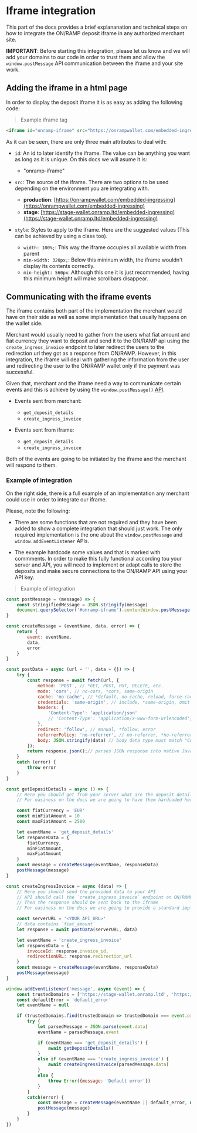 # Iframe integration

This part of the docs provides a brief explananation and technical steps on how to integrate the ON/RAMP deposit iframe in any authorized merchant site.

**IMPORTANT**: Before starting this integration, please let us know and we will add your domains to our code in order to trust them and allow the `window.postMessage` API communication between the iframe and your site work.

## Adding the iframe in a html page

In order to display the deposit iframe it is as easy as adding the following code:

> Example iframe tag

```html
<iframe id="onramp-iframe" src="https://onrampwallet.com/embedded-ingressing" style="width: 100%; min-width: 320px; min-height: 560px;"></iframe>
```

As it can be seen, there are only three main attributes to deal with:

- `id`: An id to later identify the iframe. The value can be anything you want as long as it is unique. On this docs we will asume it is:

	- "onramp-iframe"

- `src`: The source of the iframe. There are two options to be used depending on the environment you are integrating with.
	
	- **production**: [https://onrampwallet.com/embedded-ingressing](https://onrampwallet.com/embedded-ingressing)
	- **stage**: [https://stage-wallet.onramp.ltd/embedded-ingressing](https://stage-wallet.onramp.ltd/embedded-ingressing)

- `style`: Styles to apply to the iframe. Here are the suggested values (This can be achieved by using a class too).
	
	- `width: 100%;`: This way the iframe occupies all available width from parent
	- `min-width: 320px;`: Below this mininum width, the iframe wouldn't display its contents correctly.
	- `min-height: 560px`: Although this one it is just recommended, having this minimum height will make scrollbars disappear.


## Communicating with the iframe events

The iframe contains both part of the implementation the merchant would have on their side as well as some implementation that usually happens on the wallet side.

Merchant would usually need to gather from the users what fiat amount and fiat currency they want to deposit and send it to the ON/RAMP api using the `create_ingress_invoice` endpoint to later redirect the users to the redirection url they got as a response from ON/RAMP. However, in this integration, the iframe will deal with gathering the information from the user and redirecting the user to the ON/RAMP wallet only if the payment was successful.

Given that, merchant and the iframe need a way to communicate certain events and this is achieve by using the `window.postMessage()` [API](https://developer.mozilla.org/en-US/docs/Web/API/Window/postMessage).

- Events sent from merchant:
	
	- `get_deposit_details`
	- `create_ingress_invoice`

- Events sent from iframe:

	- `get_deposit_details`
	- `create_ingress_invoice`

Both of the events are going to be initiated by the iframe and the merchant will respond to them.

### Example of integration

On the right side, there is a full example of an implementation any merchant could use in order to integrate our iframe.

Please, note the following: 

- There are some functions that are not required and they have been added to show a complete integration that should just work. The only required implementation is the one about the `window.postMessage` and `window.addEventListener` APIs.

- The example hardcode some values and that is marked with commments. In order to make this fully functional according tou your server and API, you will need to implement or adapt calls to store the deposits and make secure connections to the ON/RAMP API using your API key.

> Example of integration

```javascript
const postMessage = (message) => {
	const stringifiedMessage = JSON.stringify(message)
	document.querySelector('#onramp-iframe').contentWindow.postMessage(stringifiedMessage, '*')
}

const createMessage = (eventName, data, error) => {
	return {
		event: eventName,
		data,
		error
	}
}

const postData = async (url = '', data = {}) => {
	try {
		const response = await fetch(url, {
			method: 'POST', // *GET, POST, PUT, DELETE, etc.
			mode: 'cors', // no-cors, *cors, same-origin
			cache: 'no-cache', // *default, no-cache, reload, force-cache, only-if-cached
			credentials: 'same-origin', // include, *same-origin, omit
			headers: {
				'Content-Type': 'application/json'
				// 'Content-Type': 'application/x-www-form-urlencoded',
			},
			redirect: 'follow', // manual, *follow, error
			referrerPolicy: 'no-referrer', // no-referrer, *no-referrer-when-downgrade, origin, origin-when-cross-origin, same-origin, strict-origin, strict-origin-when-cross-origin, unsafe-url
			body: JSON.stringify(data) // body data type must match "Content-Type" header
		});
		return response.json();// parses JSON response into native JavaScript objects
	}
	catch (error) {
		throw error
	}
}

const getDepositDetails = async () => {
	// Here you should get from your server what are the deposit details
	// For easiness on the docs we are going to have them hardcoded here

	const fiatCurrency = 'EUR'
	const minFiatAmount = 10
	const maxFiatAmount = 2500

	let eventName = 'get_deposit_details'
	let responseData = {
		fiatCurrency,
		minFiatAmount,
		maxFiatAmount
	}
	const message = createMessage(eventName, responseData)
	postMessage(message)
}

const createIngressInvoice = async (data) => {
	// Here you should send the provided data to your API
	// API should call the `create_ingress_invoice` endpoint on ON/RAMP API
	// Then the response should be sent back to the iframe
	// For easiness on the docs we are going to provide a standard implementation

	const serverURL = '<YOUR_API_URL>'
	// data contains `fiat_amount`
	let response = await postData(serverURL, data)

	let eventName = 'create_ingress_invoice'
	let responseData = {
		invoiceId: response.invoice_id,
		redirectionURL: response.redirection_url
	}
	const message = createMessage(eventName, responseData)
	postMessage(message)
}

window.addEventListener('message', async (event) => {
	const trustedDomains = ['https://stage-wallet.onramp.ltd', 'https://onrampwallet.com']
	const defaultError = 'default_error'
	let eventName = null

	if (trustedDomains.find(trustedDomain => trustedDomain === event.origin)) {
		try {
			let parsedMessage = JSON.parse(event.data)
			eventName = parsedMessage.event

			if (eventName === 'get_deposit_details') {
				await getDepositDetails()
			}
			else if (eventName === 'create_ingress_invoice') {
				await createIngressInvoice(parsedMessage.data)
			}
			else {
				throw Error({message: 'Default error'})
			}
		}
		catch(error) {
			const message = createMessage(eventName || default_error, undefined, error)
			postMessage(message)
		}
	}
})
```

